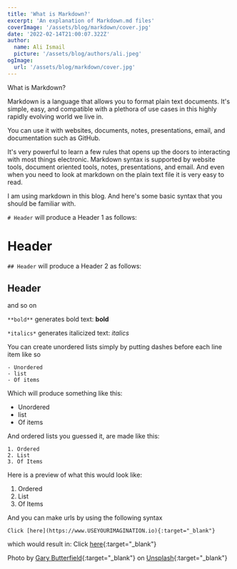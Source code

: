 ```yaml
---
title: 'What is Markdown?'
excerpt: 'An explanation of Markdown.md files'
coverImage: '/assets/blog/markdown/cover.jpg'
date: '2022-02-14T21:00:07.322Z'
author:
  name: Ali Ismail
  picture: '/assets/blog/authors/ali.jpeg'
ogImage:
  url: '/assets/blog/markdown/cover.jpg'
---
```

What is Markdown?

Markdown is a language that allows you to format plain text documents. It's simple, easy, and compatible with a plethora of use cases in this highly rapidly evolving world we live in.

You can use it with websites, documents, notes, presentations, email, and documentation such as GitHub. 

It's very powerful to learn a few rules that opens up the doors to interacting with most things electronic. Markdown syntax is supported by website tools, document oriented tools, notes, presentations, and email. And even when you need to look at markdown on the plain text file it is very easy to read.


I am using markdown in this blog. And here's some basic syntax that you should be familiar with.

`# Header` will produce a Header 1 as follows: 

# Header

`## Header` will produce a Header 2 as follows: 

## Header

and so on

`**bold**` generates bold text: **bold**

`*italics*` generates italicized text: *italics*

You can create unordered lists simply by putting dashes before each line item like so

```
- Unordered
- list
- Of items
```

Which will produce something like this: 
 - Unordered
 - list
 - Of items

And ordered lists you guessed it, are made like this:
```
1. Ordered
2. List
3. Of Items
```

Here is a preview of what this would look like:

 1. Ordered
 2. List
 3. Of Items

And you can make urls by using the following syntax
```
Click [here](https://www.USEYOURIMAGINATION.io){:target="_blank"}
```
which would result in:
Click [here](https://www.USEYOURIMAGINATION.io){:target="_blank"}

Photo by [Gary Butterfield](https://unsplash.com/@garybpt?utm_source=unsplash&utm_medium=referral&utm_content=creditCopyText){:target="_blank"} on [Unsplash](https://unsplash.com/?utm_source=unsplash&utm_medium=referral&utm_content=creditCopyText){:target="_blank"}
  